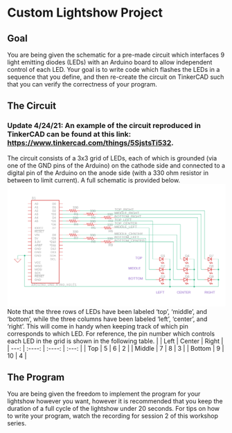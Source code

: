 # Custom Lightshow Project

## Goal
You are being given the schematic for a pre-made circuit which interfaces 9 light emitting diodes (LEDs) with an Arduino board to allow independent control of each LED. Your goal is to write code which flashes the LEDs in a sequence that you define, and then re-create the circuit on TinkerCAD such that you can verify the correctness of your program.

## The Circuit

### Update 4/24/21: An example of the circuit reproduced in TinkerCAD can be found at this link: https://www.tinkercad.com/things/5SjstsTi532.

The circuit consists of a 3x3 grid of LEDs, each of which is grounded (via one of the GND pins of the Arduino) on the cathode side and connected to a digital pin of the Arduino on the anode side (with a 330 ohm resistor in between to limit current). A full schematic is provided below.
![](https://github.com/5-Jeremy/Arduino-Workshop-Spring-21/blob/development/Session%202/Lightshow%20Project/Lightshow%20Circuit%20Schematic.png)
Note that the three rows of LEDs have been labeled ‘top’, ‘middle’, and ‘bottom’, while the three columns have been labeled ‘left’, ‘center’, and ‘right’. This will come in handy when keeping track of which pin corresponds to which LED. For reference, the pin number which controls each LED in the grid is shown in the following table.
|        | Left   | Center | Right |
| ---:   | :----: | :----: | :---: | 
|   Top  | 5      | 6      | 2     |
| Middle | 7      | 8      | 3     |
| Bottom | 9      | 10     | 4     |

## The Program
You are being given the freedom to implement the program for your lightshow however you want, however it is recommended that you keep the duration of a full cycle of the lightshow under 20 seconds. For tips on how to write your program, watch the recording for session 2 of this workshop series.
